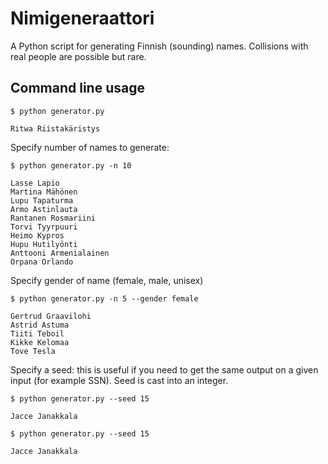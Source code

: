 # Nimigeneraattori

A Python script for generating Finnish (sounding) names. Collisions with real people are possible but rare.

## Command line usage

```
$ python generator.py

Ritwa Riistakäristys
```

Specify number of names to generate:
```
$ python generator.py -n 10

Lasse Lapio
Martina Mähönen
Lupu Tapaturma
Armo Astinlauta
Rantanen Rosmariini
Torvi Tyyrpuuri
Heimo Kypros
Hupu Hutilyönti
Anttooni Armenialainen
Orpana Orlando
```

Specify gender of name (female, male, unisex)
```
$ python generator.py -n 5 --gender female

Gertrud Graavilohi
Astrid Astuma
Tiiti Teboil
Kikke Kelomaa
Tove Tesla
```

Specify a seed: this is useful if you need to get the same output on a given input (for example SSN). Seed is cast into an integer.
```
$ python generator.py --seed 15

Jacce Janakkala

$ python generator.py --seed 15

Jacce Janakkala
```
